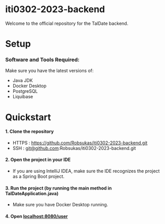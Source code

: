 # iti0302-2023-backend

Welcome to the official repository for the TalDate backend.

# Setup

### Software and Tools Required:
Make sure you have the latest versions of:

- Java JDK
- Docker Desktop
- PostgreSQL
- Liquibase

# Quickstart
#### 1. Clone the repository
- HTTPS : https://github.com/Robsukas/iti0302-2023-backend.git
- SSH : git@github.com:Robsukas/iti0302-2023-backend.git
#### 2. Open the project in your IDE
- If you are using IntelliJ IDEA, make sure the IDE recognizes the project as a Spring Boot project.
#### 3. Run the project (by running the main method in TalDateApplication.java)
- Make sure you have Docker Desktop running.
#### 4. Open [localhost:8080/user](localhost:8080/user)



